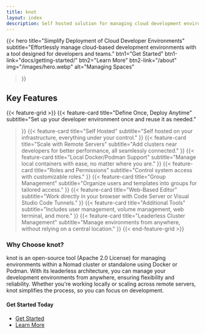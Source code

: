 ```yaml
---
title: knot
layout: index
description: Self hosted solution for managing cloud development environments.
---
```


{{< hero
  title="Simplify Deployment of Cloud Developer Environments"
  subtitle="Effortlessly manage cloud-based development environments with a tool designed for developers and teams."
  btn1="Get Started"
  btn1-link="docs/getting-started/"
  btn2="Learn More"
  btn2-link="/about"
  img="/images/hero.webp"
  alt="Managing Spaces"
>}}

## Key Features

{{< feature-grid >}}
  {{< feature-card
    title="Define Once, Deploy Anytime"
    subtitle="Set up your developer environment once and reuse it as needed."
  >}}
  {{< feature-card
    title="Self Hosted"
    subtitle="Self hosted on your infrastructure, everything under your control."
  >}}
  {{< feature-card
    title="Scale with Remote Servers"
    subtitle="Add clusters near developers for better performance, all seamlessly connected."
  >}}
  {{< feature-card
    title="Local Docker/Podman Support"
    subtitle="Manage local containers with ease, no matter where you are."
  >}}
  {{< feature-card
    title="Roles and Permissions"
    subtitle="Control system access with customizable roles."
  >}}
  {{< feature-card
    title="Group Management"
    subtitle="Organize users and templates into groups for tailored access."
  >}}
  {{< feature-card
    title="Web-Based Editor"
    subtitle="Work directly in your browser with Code Server or Visual Studio Code Tunnels."
  >}}
  {{< feature-card
    title="Additional Tools"
    subtitle="Includes user management, volume management, web terminal, and more."
  >}}
  {{< feature-card
    title="Leaderless Cluster Management"
    subtitle="Manage environments from anywhere, without relying on a central location."
  >}}
{{< end-feature-grid >}}

### Why Choose knot?

knot is an open-source tool (Apache 2.0 License) for managing environments within a Nomad cluster or standalone using Docker or Podman. With its leaderless architecture, you can manage your development environments from anywhere, ensuring flexibility and reliability. Whether you're working locally or scaling across remote servers, knot simplifies the process, so you can focus on development.

#### Get Started Today

- [Get Started](/docs)
- [Learn More](/about)
